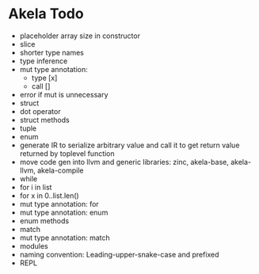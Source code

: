 # Akela Todo
* placeholder array size in constructor
* slice
* shorter type names
* type inference
* mut type annotation:
  * type [x]
  * call []
* error if mut is unnecessary
* struct
* dot operator
* struct methods
* tuple
* enum
* generate IR to serialize arbitrary value and call it to get return value returned by toplevel function
* move code gen into llvm and generic libraries: zinc, akela-base, akela-llvm, akela-compile
* while
* for i in list
* for x in 0..list.len()
* mut type annotation: for
* mut type annotation: enum
* enum methods
* match
* mut type annotation: match
* modules
* naming convention: Leading-upper-snake-case and prefixed
* REPL